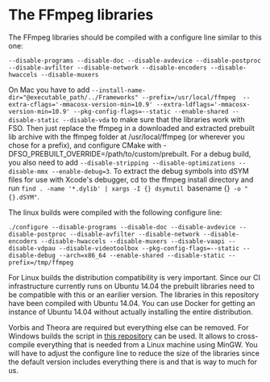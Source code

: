 # The FFmpeg libraries

The FFmpeg libraries should be compiled with a configure line similar to this one:

    --disable-programs --disable-doc --disable-avdevice --disable-postproc --disable-avfilter --disable-network --disable-encoders --disable-hwaccels --disable-muxers

On Mac you have to add `--install-name-dir="@executable_path/../Frameworks" --prefix=/usr/local/ffmpeg  --extra-cflags='-mmacosx-version-min=10.9' --extra-ldflags='-mmacosx-version-min=10.9' --pkg-config-flags=--static --enable-shared --disable-static --disable-vda` to make sure that the libraries work with FSO.  Then just replace the ffmpeg in a downloaded and extracted prebuilt lib archive with the ffmpeg folder at /usr/local/ffmpeg (or wherever you chose for a prefix), and configure CMake with -DFSO_PREBUILT_OVERRIDE=/path/to/custom/prebuilt.  For a debug build, you also need to add `--disable-stripping --disable-optimizations --disable-mmx --enable-debug=3`.  To extract the debug symbols into dSYM files for use with Xcode's debugger, cd to the ffmpeg install directory and run `find . -name '*.dylib' | xargs -I {} dsymutil `basename {}` -o "{}.dSYM"`.

The linux builds were compiled with the following configure line:

    ./configure --disable-programs --disable-doc --disable-avdevice --disable-postproc --disable-avfilter --disable-network --disable-encoders --disable-hwaccels --disable-muxers --disable-vaapi --disable-vdpau --disable-videotoolbox --pkg-config-flags=--static --disable-debug --arch=x86_64 --enable-shared --disable-static --prefix=/tmp/ffmpeg

For Linux builds the distribution compatibility is very important. Since our CI infrastructure currently runs on Ubuntu 14.04 the prebuilt libraries need to be compatible with this or an earilier version. The libraries in this repository have been compiled with Ubuntu 14.04. You can use Docker for getting an instance of Ubuntu 14.04 without actually installing the entire distribution.

Vorbis and Theora are required but everything else can be removed. For Windows builds the script in [this repository](https://github.com/rdp/ffmpeg-windows-build-helpers) can be used. It allows to cross-compile everything that is needed from a Linux machine using MinGW. You will have to adjust the configure line to reduce the size of the libraries since the default version includes everything there is and that is way to much for us.
